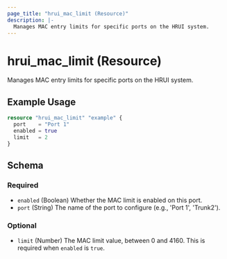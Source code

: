 ```yaml
---
page_title: "hrui_mac_limit (Resource)"
description: |-
  Manages MAC entry limits for specific ports on the HRUI system.
---
```


# hrui_mac_limit (Resource)

Manages MAC entry limits for specific ports on the HRUI system.

## Example Usage

```terraform
resource "hrui_mac_limit" "example" {
  port    = "Port 1"
  enabled = true
  limit   = 2
}
```

<!-- schema generated by tfplugindocs -->
## Schema

### Required

- `enabled` (Boolean) Whether the MAC limit is enabled on this port.
- `port` (String) The name of the port to configure (e.g., 'Port 1', 'Trunk2').

### Optional

- `limit` (Number) The MAC limit value, between 0 and 4160. This is required when `enabled` is `true`.


